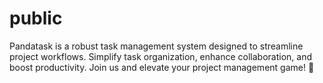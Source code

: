 # public
Pandatask is a robust task management system designed to streamline project workflows. Simplify task organization, enhance collaboration, and boost productivity. Join us and elevate your project management game! 🐼
